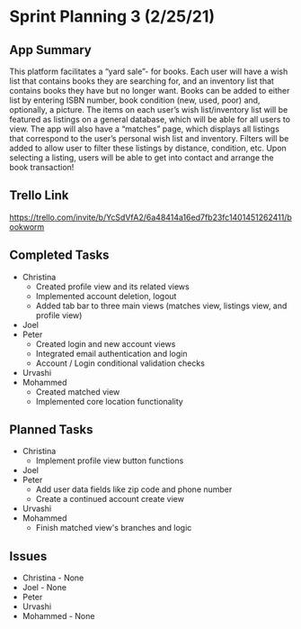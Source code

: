 # Sprint Planning 3 (2/25/21)

## App Summary

This platform facilitates a “yard sale”- for books. 
Each user will have a wish list that contains books they are searching for, and an inventory list that contains books they have but no longer want. 
Books can be added to either list by entering ISBN number, book condition (new, used, poor) and, optionally, a picture. 
The items on each user’s wish list/inventory list will be featured as listings on a general database, which will be able for all users to view. 
The app will also have a “matches” page, which displays all listings that correspond to the user’s personal wish list and inventory. 
Filters will be added to allow user to filter these listings by distance, condition, etc. 
Upon selecting a listing, users will be able to get into contact and arrange the book transaction!

## Trello Link
https://trello.com/invite/b/YcSdVfA2/6a48414a16ed7fb23fc1401451262411/bookworm

## Completed Tasks
  * Christina
    * Created profile view and its related views
    * Implemented account deletion, logout
    * Added tab bar to three main views (matches view, listings view, and profile view)
  * Joel
  * Peter
    * Created login and new account views
    * Integrated email authentication and login
    * Account / Login conditional validation checks
  * Urvashi
  * Mohammed
    * Created matched view
    * Implemented core location functionality
## Planned Tasks
  * Christina
    * Implement profile view button functions 
  * Joel
  * Peter
    * Add user data fields like zip code and phone number
    * Create a continued account create view
  * Urvashi
  * Mohammed
    * Finish matched view's branches and logic
## Issues
  * Christina - None
  * Joel - None
  * Peter
  * Urvashi
  * Mohammed - None
